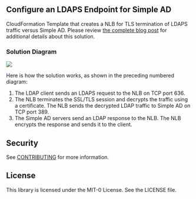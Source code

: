 ## Configure an LDAPS Endpoint for Simple AD
CloudFormation Template that creates a NLB for TLS termination of LDAPS traffic versus Simple AD. Please review [the complete blog post](https://aws.amazon.com/blogs/security/how-to-configure-an-ldaps-endpoint-for-simple-ad/) for additional details about this solution.

### Solution Diagram
![](https://d2908q01vomqb2.cloudfront.net/22d200f8670dbdb3e253a90eee5098477c95c23d/2020/09/03/Configure-LDAPS-Simple-AD-Figure-1.png)

Here is how the solution works, as shown in the preceding numbered diagram:
1. The LDAP client sends an LDAPS request to the NLB on TCP port 636.
2. The NLB terminates the SSL/TLS session and decrypts the traffic using a certificate. The NLB sends the decrypted LDAP traffic to Simple AD on TCP port 389.
3. The Simple AD servers send an LDAP response to the NLB. The NLB encrypts the response and sends it to the client.

## Security

See [CONTRIBUTING](CONTRIBUTING.md#security-issue-notifications) for more information.

## License

This library is licensed under the MIT-0 License. See the LICENSE file.

